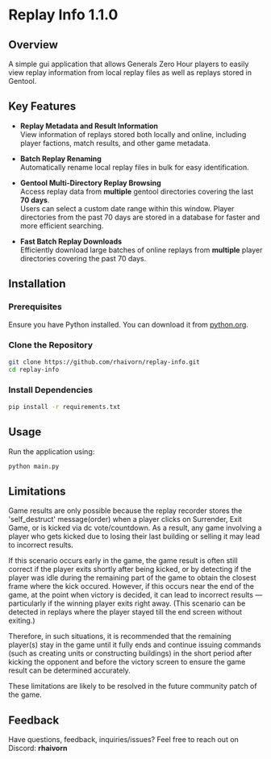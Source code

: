# Replay Info 1.1.0

## Overview
A simple gui application that allows Generals Zero Hour players to easily view replay information from local replay files as well as replays stored in Gentool.

## Key Features

- **Replay Metadata and Result Information**  
  View information of replays stored both locally and online, including player factions, match results, and other game metadata.

- **Batch Replay Renaming**  
  Automatically rename local replay files in bulk for easy identification.

- **Gentool Multi-Directory Replay Browsing**  
  Access replay data from **multiple** gentool directories covering the last **70 days**.  
  Users can select a custom date range within this window. Player directories from the past 70 days are stored in a database for faster and more efficient searching.

- **Fast Batch Replay Downloads**  
  Efficiently download large batches of online replays from **multiple** player directories covering the past 70 days.

## Installation

### Prerequisites
Ensure you have Python installed. You can download it from [python.org](https://www.python.org/downloads/).

### Clone the Repository
```sh
git clone https://github.com/rhaivorn/replay-info.git
cd replay-info
```

### Install Dependencies
```sh
pip install -r requirements.txt
```

## Usage
Run the application using:
```sh
python main.py
```

## Limitations
Game results are only possible because the replay recorder stores the 'self_destruct' message(order) when a player clicks on Surrender, Exit Game, or is kicked via dc vote/countdown. As a result, any game involving a player who gets kicked due to losing their last building or selling it may lead to incorrect results.

If this scenario occurs early in the game, the game result is often still correct if the player exits shortly after being kicked, or by detecting if the player was idle during the remaining part of the game to obtain the closest frame where the kick occured. However, if this occurs near the end of the game, at the point when victory is decided, it can lead to incorrect results — particularly if the winning player exits right away. (This scenario can be detected in replays where the player stayed till the end screen without exiting.)

Therefore, in such situations, it is recommended that the remaining player(s) stay in the game until it fully ends and continue issuing commands (such as creating units or constructing buildings) in the short period after kicking the opponent and before the victory screen to ensure the game result can be determined accurately.

These limitations are likely to be resolved in the future community patch of the game.


## Feedback
Have questions, feedback, inquiries/issues? Feel free to reach out on Discord:  **rhaivorn**
